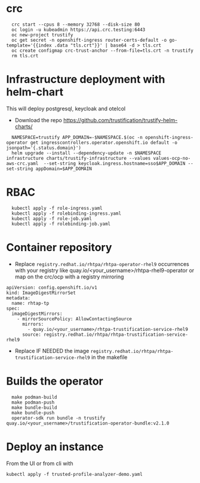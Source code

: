 # crc
```console 
  crc start --cpus 8 --memory 32768 --disk-size 80
  oc login -u kubeadmin https://api.crc.testing:6443
  oc new-project trustify
  oc get secret -n openshift-ingress router-certs-default -o go-template='{{index .data "tls.crt"}}' | base64 -d > tls.crt
  oc create configmap crc-trust-anchor --from-file=tls.crt -n trustify
  rm tls.crt
```

# Infrastructure deployment with helm-chart
  This will deploy postgresql, keycloak and otelcol
- Download the repo https://github.com/trustification/trustify-helm-charts/ 
```console 
  NAMESPACE=trustify APP_DOMAIN=-$NAMESPACE.$(oc -n openshift-ingress-operator get ingresscontrollers.operator.openshift.io default -o jsonpath='{.status.domain}')
  helm upgrade --install --dependency-update -n $NAMESPACE infrastructure charts/trustify-infrastructure --values values-ocp-no-aws-crc.yaml  --set-string keycloak.ingress.hostname=sso$APP_DOMAIN --set-string appDomain=$APP_DOMAIN
```

# RBAC
```console
  kubectl apply -f role-ingress.yaml
  kubectl apply -f rolebinding-ingress.yaml
  kubectl apply -f role-job.yaml
  kubectl apply -f rolebinding-job.yaml
```

# Container repository
- Replace ```registry.redhat.io/rhtpa/rhtpa-operator-rhel9``` occurrences with your registry like quay.io/<your_username>/rhtpa-rhel9-operator 
  or map on the crc/ocp with a registry mirroring 
  
```console
apiVersion: config.openshift.io/v1
kind: ImageDigestMirrorSet
metadata:
  name: rhtap-tp
spec:
  imageDigestMirrors:
    - mirrorSourcePolicy: AllowContactingSource
      mirrors:
        - quay.io/<your_username>/rhtpa-trustification-service-rhel9
      source: registry.redhat.io/rhtpa/rhtpa-trustification-service-rhel9
 ```
  

- Replace IF NEEDED the image ```registry.redhat.io/rhtpa/rhtpa-trustification-service-rhel9``` in the makefile 

# Builds the operator
```console
  make podman-build
  make podman-push
  make bundle-build
  make bundle-push
  operator-sdk run bundle -n trustify quay.io/<your_username>/trustification-operator-bundle:v2.1.0
```

# Deploy an instance
From the UI or from cli with
```console
kubectl apply -f trusted-profile-analyzer-demo.yaml
```
